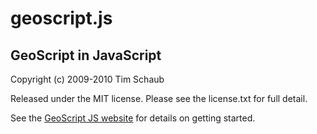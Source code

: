 geoscript.js
============

GeoScript in JavaScript
-----------------------

Copyright (c) 2009-2010 Tim Schaub

Released under the MIT license.  Please see the license.txt for full detail.

See the [GeoScript JS website](http://geoscript.org/js/) for details on getting 
started.

